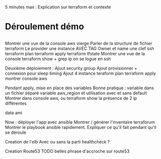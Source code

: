 5 minutes max : Explication sur terraform et contexte



# Déroulement démo

##
Montrer une vue de la console aws vierge
Parler de la structure de fichier terraform
Le provider
une instance AVEC TAG Owner et name
une clef ssh
terraform plan
terraform apply
terraform tfstate
Montrer une vue de la console
terraform show + grep ip
on se logue en ssh

Deuxième déploiement :
Ajout security group
Ajout provisionner + connexion pour sleep timing
Ajout 4 instance
teraform plan
terraform apply
montrer console aws

Pendant apply, mise en place des variables
Bonne pratique : variable dans un fichier séparé
variable aws_region et utilisation avec et sans default
Montrer dans console aws, ou terraform show la présence de 2 ip différentes

data ami

Now : déployer l'app avec ansible
Montrer / générer l'inventaire terraforum
Montrer le playbook ansible rapidement.
Expliquer ce qu'il fait pendant qu'il se déroule

Creation de l'elb
Avec ou sans la parti healthcheck ?

Creation Route53
TODO belles phrase d'accroche sur route53